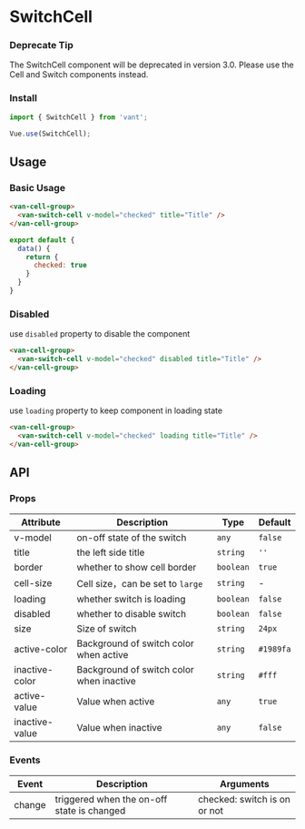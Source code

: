 # SwitchCell

### Deprecate Tip

The SwitchCell component will be deprecated in version 3.0. Please use the Cell and Switch components instead.

### Install

``` javascript
import { SwitchCell } from 'vant';

Vue.use(SwitchCell);
```

## Usage

### Basic Usage

```html
<van-cell-group>
  <van-switch-cell v-model="checked" title="Title" />
</van-cell-group>
```

```javascript
export default {
  data() {
    return {
      checked: true
    }
  }
}
```

### Disabled

use `disabled` property to disable the component

```html
<van-cell-group>
  <van-switch-cell v-model="checked" disabled title="Title" />
</van-cell-group>
```

### Loading

use `loading` property to keep component in loading state

```html
<van-cell-group>
  <van-switch-cell v-model="checked" loading title="Title" />
</van-cell-group>
```

## API

### Props

| Attribute | Description | Type | Default |
|------|------|------|------|
| v-model | on-off state of the switch | `any` | `false` |
| title | the left side title | `string` | `''` |
| border | whether to show cell border | `boolean` | `true` |
| cell-size | Cell size，can be set to `large` | `string` | - |
| loading | whether switch is loading | `boolean` | `false` |
| disabled | whether to disable switch | `boolean` | `false` |
| size | Size of switch | `string` | `24px` |
| active-color | Background of switch color when active | `string` | `#1989fa` |
| inactive-color | Background of switch color when inactive | `string` | `#fff` |
| active-value | Value when active | `any` | `true` |
| inactive-value | Value when inactive | `any` | `false` |

### Events

| Event | Description | Arguments |
|------|------|------|
| change | triggered when the on-off state is changed | checked: switch is on or not |
